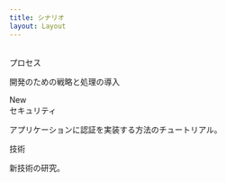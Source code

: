 ```yaml
---
title: シナリオ
layout: Layout
---
```


<!-- ## Process

- [Requirement](process/requirement-analysis.md)
- [Design](process/design.md)
- [Implementation](process/implementation.md)
- [Design](process/design.md)
- [Design](process/design.md) -->

<br />

<div class="lg:px-6 w-full mx-auto h-auto">
  <div class="max-w-sm rounded overflow-hidden shadow-lg border-dashed border-2 border-gray-600 h-full">
	<div class="px-6 py-4">
	<router-link to="/process/">
		<div class="font-bold text-xl mb-2 text-indigo-600">プロセス</div>
	</router-link>
	<p class="text-gray-700 text-base">
		開発のための戦略と処理の導入 
	</p>
	</div>
  </div>
</div>
<div class="lg:px-6 w-full mx-auto h-auto">
  <div class="max-w-sm rounded overflow-hidden shadow-lg border-dashed border-2 border-gray-600 h-full">
	<div class="px-6 py-4">
	<span class="inline-block bg-blue-200 text-blue-800 text-xs px-2 rounded-full uppercase font-semibold tracking-wide">New</span>
	<router-link to="/security/">
		<div class="font-bold text-xl mb-2 text-indigo-600">セキュリティ</div>
	</router-link>
	<p class="text-gray-700 text-base">
		アプリケーションに認証を実装する方法のチュートリアル。
	</p>
	</div>
  </div>
</div>
<div class="lg:px-6 w-full mx-auto h-auto">
  <div class="max-w-sm rounded overflow-hidden shadow-lg border-dashed border-2 border-gray-600 h-full">
	<div class="px-6 py-4">
	<router-link to="/technology/">
		<div class="font-bold text-xl mb-2 text-indigo-600">技術</div>
	</router-link>
	<p class="text-gray-700 text-base">
		新技術の研究。
	</p>
	</div>
  </div>
</div>
